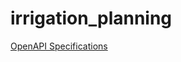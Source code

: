 # irrigation_planning

[OpenAPI Specifications](https://sensorsystems.iais.fraunhofer.de/doc/?url=https://raw.githubusercontent.com/atlasH2020-templates/irrigation_planning/wip0.1.1/oas.json)  

